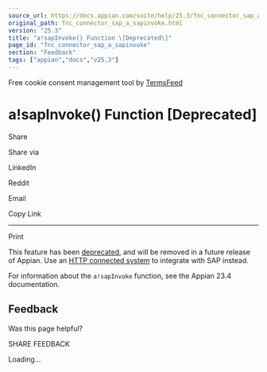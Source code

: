 ```yaml
---
source_url: https://docs.appian.com/suite/help/25.3/fnc_connector_sap_a_sapinvoke.html
original_path: fnc_connector_sap_a_sapinvoke.html
version: "25.3"
title: "a!sapInvoke() Function \[Deprecated\]"
page_id: "fnc_connector_sap_a_sapinvoke"
section: "Feedback"
tags: ["appian","docs","v25.3"]
---
```



Free cookie consent management tool by [TermsFeed](https://www.termsfeed.com/)

# a!sapInvoke() Function \[Deprecated\]

Share

Share via

LinkedIn

Reddit

Email

Copy Link

* * *

Print

This feature has been [deprecated](Deprecated_Features.html), and will be removed in a future release of Appian. Use an [HTTP connected system](http-connected-system.html) to integrate with SAP instead.

For information about the `a!sapInvoke` function, see the Appian 23.4 documentation.

## Feedback

Was this page helpful?

SHARE FEEDBACK

Loading...